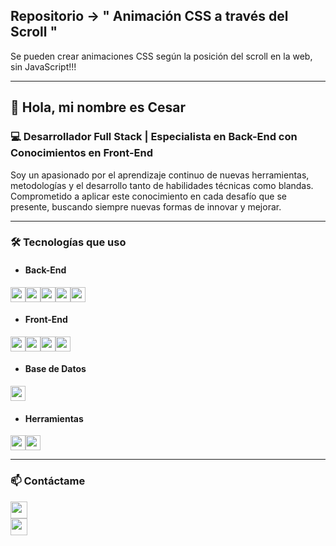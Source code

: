 ## Repositorio -> " Animación CSS a través del Scroll "
Se pueden crear animaciones CSS según la posición del scroll en la web, sin JavaScript!!! 

---
## 👋 Hola, mi nombre es Cesar

### 💻 Desarrollador Full Stack | Especialista en Back-End con Conocimientos en Front-End 

Soy un apasionado por el aprendizaje continuo de nuevas herramientas, metodologías y el desarrollo tanto de habilidades técnicas como blandas. Comprometido a aplicar este conocimiento en cada desafío que se presente, buscando siempre nuevas formas de innovar y mejorar.

---
### 🛠 Tecnologías que uso

* #### Back-End
<img src="https://img.shields.io/badge/Node.js-339933?style=for-the-badge&logo=nodedotjs&logoColor=white" height="24"><img src="https://img.shields.io/badge/Express.js-000000?style=for-the-badge&logo=express&logoColor=white" height="24"><img src="https://img.shields.io/badge/Sequelize-52B0E7?style=for-the-badge&logo=sequelize&logoColor=white" height="24"><img src="https://img.shields.io/badge/EJS-212121?style=for-the-badge&logo=ejs&logoColor=white" height="24"><img src="https://img.shields.io/badge/bcrypt-00BCD4?style=for-the-badge&logo=bcrypt&logoColor=white" height="24">

* #### Front-End
<img src="https://img.shields.io/badge/HTML5-E34F26?style=for-the-badge&logo=html5&logoColor=white" height="24"><img src="https://img.shields.io/badge/CSS-1572B6?style=for-the-badge&logo=css3&logoColor=white" height="24"><img src="https://img.shields.io/badge/JavaScript-F7DF1E?style=for-the-badge&logo=javascript&logoColor=black" height="24"><img src="https://img.shields.io/badge/React-20232A?style=for-the-badge&logo=react&logoColor=61DAFB" height="24">

* #### Base de Datos
<img src="https://img.shields.io/badge/MySQL-4479A1?style=for-the-badge&logo=mysql&logoColor=white" height="24">

* #### Herramientas
<img src="https://img.shields.io/badge/Visual_Studio_Code-0078d7?style=for-the-badge&logo=visual%20studio%20code&logoColor=white" height="24"><img src="https://img.shields.io/badge/GitHub-181717?style=for-the-badge&logo=github&logoColor=white" height="24">

---
### 📫 Contáctame
<a href="https://www.linkedin.com/in/cesar-bertalot-/" target="_blank"> 
    <img src="https://img.shields.io/badge/LinkedIn-0A66C2?style=for-the-badge&logo=linkedin&logoColor=white" height="27"></a>
<br>

<a href="https://github.com/CesarBerta" target="_blank"> 
    <img src="https://img.shields.io/badge/GitHub-181717?style=for-the-badge&logo=github&logoColor=white" height="27"></a>

